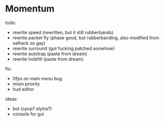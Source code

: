 # Momentum

todo:
- rewrite speed (rewritten, but it still rubberbands)
- rewrite packet fly (phase good, but rubberbanding, also modified from salhack so gay)
- rewrite surround (got fucking patched somehow)
- rewrite autotrap (paste from dream)
- rewrite holefill (paste from dream)

fix:
- 0fps on main menu bug 
- mixin priority
- hud editor

ideas:
- bot (cpvp? elytra?)
- console for gui
